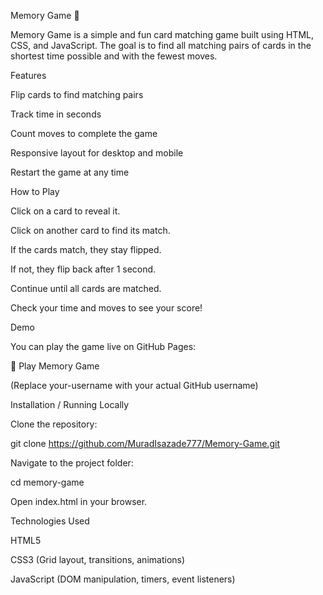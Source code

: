 Memory Game 🧠

Memory Game is a simple and fun card matching game built using HTML, CSS, and JavaScript. The goal is to find all matching pairs of cards in the shortest time possible and with the fewest moves.

Features

Flip cards to find matching pairs

Track time in seconds

Count moves to complete the game

Responsive layout for desktop and mobile

Restart the game at any time

How to Play

Click on a card to reveal it.

Click on another card to find its match.

If the cards match, they stay flipped.

If not, they flip back after 1 second.

Continue until all cards are matched.

Check your time and moves to see your score!

Demo

You can play the game live on GitHub Pages:

🔗 Play Memory Game

(Replace your-username with your actual GitHub username)

Installation / Running Locally

Clone the repository:

git clone https://github.com/MuradIsazade777/Memory-Game.git


Navigate to the project folder:

cd memory-game


Open index.html in your browser.

Technologies Used

HTML5

CSS3 (Grid layout, transitions, animations)

JavaScript (DOM manipulation, timers, event listeners)
